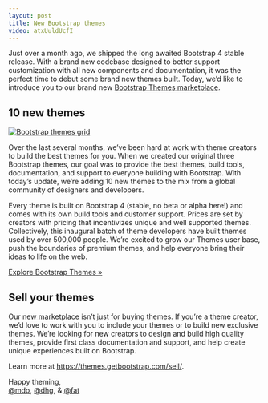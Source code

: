 ```yaml
---
layout: post
title: New Bootstrap themes
video: atxUuldUcfI
---
```


Just over a month ago, we shipped the long awaited Bootstrap 4 stable release. With a brand new codebase designed to better support customization with all new components and documentation, it was the perfect time to debut some brand new themes built. Today, we’d like to introduce you to our brand new [Bootstrap Themes marketplace](https://themes.getbootstrap.com/).

## 10 new themes

[![Bootstrap themes grid](https://user-images.githubusercontent.com/98681/36464805-add9c284-1686-11e8-8916-5e59e17e9d1f.png)](https://themes.getbootstrap.com/)

Over the last several months, we’ve been hard at work with theme creators to build the best themes for you. When we created our original three Bootstrap themes, our goal was to provide the best themes, build tools, documentation, and support to everyone building with Bootstrap. With today’s update, we’re adding 10 new themes to the mix from a global community of designers and developers.

Every theme is built on Bootstrap 4 (stable, no beta or alpha here!) and comes with its own build tools and customer support. Prices are set by creators with pricing that incentivizes unique and well supported themes. Collectively, this inaugural batch of theme developers have built themes used by over 500,000 people. We’re excited to grow our Themes user base, push the boundaries of premium themes, and help everyone bring their ideas to life on the web.

[Explore Bootstrap Themes &raquo;](https://themes.getbootstrap.com/)

## Sell your themes

Our [new marketplace](https://themes.getbootstrap.com/) isn’t just for buying themes. If you’re a theme creator, we’d love to work with you to include your themes or to build new exclusive themes. We’re looking for new creators to design and build high quality themes, provide first class documentation and support, and help create unique experiences built on Bootstrap.

Learn more at <https://themes.getbootstrap.com/sell/>.

Happy theming,<br>
[@mdo](https://twitter.com/mdo), [@dhg](https://twitter.com/dhg), & [@fat](https://twitter.com/fat)
